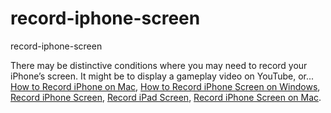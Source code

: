 # record-iphone-screen
record-iphone-screen

There may be distinctive conditions where you may need to record your iPhone’s screen. It might be to display a gameplay video on YouTube, or...
[How to Record iPhone on Mac](https://geekeasier.com/record-iphone-or-ipad-screen-on-windows-and-mac/5029/),
[How to Record iPhone Screen on Windows](https://geekeasier.com/record-iphone-or-ipad-screen-on-windows-and-mac/5029/),
[Record iPhone Screen](https://geekeasier.com/record-iphone-or-ipad-screen-on-windows-and-mac/5029/),
[Record iPad Screen](https://geekeasier.com/record-iphone-or-ipad-screen-on-windows-and-mac/5029/),
[Record iPhone Screen on Mac](https://geekeasier.com/record-iphone-or-ipad-screen-on-windows-and-mac/5029/).

